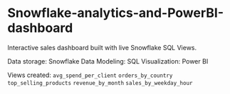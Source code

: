 # Snowflake-analytics-and-PowerBI-dashboard
Interactive sales dashboard built with live Snowflake SQL Views.

Data storage: Snowflake
Data Modeling: SQL
Visualization: Power BI

Views created:
`avg_spend_per_client`
`orders_by_country`
`top_selling_products`
`revenue_by_month`
`sales_by_weekday_hour`
